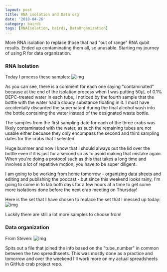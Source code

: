 ```yaml
---
layout: post
title: RNA isolation and Data org
date: '2018-04-26'
category: bairdi
tags: [RNAIsolation, bairdi, DataOrganization]
---
```

More RNA isolation to replace those that had "out of range" RNA qubit results. Ended up contaminating them all, so unusable. Starting my journey of using R for data organization. 

### RNA Isolation

Today I process these samples:
![img](http://owl.fish.washington.edu/scaphapoda/grace/Crab-project/contaminated-set.png)

As you can see, there is a comment for each one saying "contaminated" because at the end of the isolation process when I was putting 50µL of 0.1% DEPC-treated water in each tube, I noticed by the fourth sample that the bottle with the water had a cloudy substance floating in it. I must have accidentally discarded the supernatant during the final alcohol wash into the bottle containing the water instead of the designated waste bottle. 

The samples from the first sampling date for each of the three crabs was likely contaminated with the water, as such the remaining tubes are not usable either becuase they only encompass the second and third sampling dates for the crabs that I selected.

Huge bummer and now I know that I should always put the lid over the bottle even if it is just for a second so as to avoid making that mistake again. When you're doing a protocol such as this that takes a long time and involves a lot of repetitive motion, you have to be super diligent. 

I am going to be working from home tomorrow - organizing data sheets and editing and publishing the podcast - but since this weekend looks rainy, I'm going to come in to lab both days for a few hours at a time to get some more isolations done before the next crab meeting on Thursday! 

Here is the set that I have chosen to replace the set that I messed up today:
![img](http://owl.fish.washington.edu/scaphapoda/grace/Crab-project/replacement-for-contam.png)

Luckily there are still a lot more samples to choose from!

### Data organization

From Steven:
![img](http://owl.fish.washington.edu/scaphapoda/grace/Crab-project/R-script-join.png)

Spits out a file that joined the info based on the "tube_number" in common between the two spreadhseets. This was mostly done as a practice and tomorrow and over the weekend I'll work more on my actual spreadsheets in GitHub crab project repo. 
